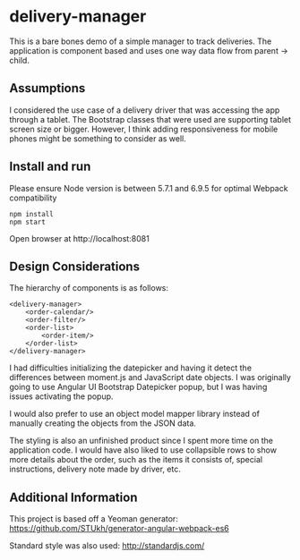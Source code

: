 # delivery-manager
This is a bare bones demo of a simple manager to track deliveries. The application is component based and uses one way data flow from parent -> child. 

## Assumptions

I considered the use case of a delivery driver that was accessing the app through a tablet. The Bootstrap classes that were used are supporting tablet screen size or bigger. However, I think adding responsiveness for mobile phones might be something to consider as well.

## Install and run

Please ensure Node version is between 5.7.1 and 6.9.5 for optimal Webpack compatibility

    npm install
    npm start

Open browser at http://localhost:8081

## Design Considerations

The hierarchy of components is as follows:

    <delivery-manager>
        <order-calendar/>
        <order-filter/>
        <order-list>
            <order-item/>
        </order-list>
    </delivery-manager>

I had difficulties initializing the datepicker and having it detect the differences between moment.js and JavaScript date objects. I was originally going to use Angular UI Bootstrap Datepicker popup, but I was having issues activating the popup.

I would also prefer to use an object model mapper library instead of manually creating the objects from the JSON data.

The styling is also an unfinished product since I spent more time on the application code. I would have also liked to use collapsible rows to show more details about the order, such as the items it consists of, special instructions, delivery note made by driver, etc.

## Additional Information
This project is based off a Yeoman generator: https://github.com/STUkh/generator-angular-webpack-es6

Standard style was also used: http://standardjs.com/